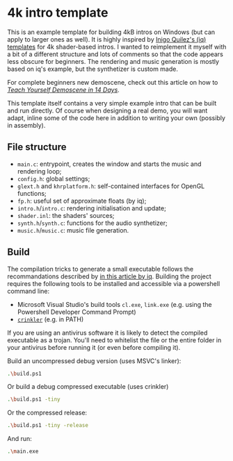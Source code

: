# 4k intro template

This is an example template for building 4kB intros on Windows (but can apply to
larger ones as well). It is highly inspired by
[Inigo Quilez's (iq) templates](https://madethisthing.com/iq/Demo-Framework-4k)
for 4k shader-based intros. I wanted to reimplement it myself with a bit of
a different structure and lots of comments so that the code appears less obscure
for beginners. The rendering and music generation is mostly based on iq's example,
but the synthetizer is custom made.

For complete beginners new demoscene, check out this article on how to
[*Teach Yourself Demoscene in 14 Days*](https://github.com/psenough/teach_yourself_demoscene_in_14_days).

This template itself contains a very simple example intro that
can be built and run directly. Of course when designing a real demo, you will want adapt,
inline some of the code here in addition to writing your own (possibly in assembly).

## File structure

- `main.c`: entrypoint, creates the window and starts the music and rendering loop;
- `config.h`: global settings;
- `glext.h` and `khrplatform.h`: self-contained interfaces for OpenGL functions;
- `fp.h`: useful set of approximate floats (by iq);
- `intro.h`/`intro.c`: rendering initialisation and update;
- `shader.inl`: the shaders' sources;
- `synth.h`/`synth.c`: functions for the audio synthetizer;
- `music.h`/`music.c`: music file generation.

## Build

The compilation tricks to generate a small executable follows the recommandations described
by [in this article by iq](https://iquilezles.org/articles/compilingsmall/).
Building the project requires the following tools to be installed and accessible via a powershell
command line:

- Microsoft Visual Studio's build tools `cl.exe`, `link.exe`
(e.g. using the Powershell Developer Command Prompt)
- [`crinkler`](https://github.com/runestubbe/Crinkler) (e.g. in PATH)

If you are using an antivirus software it is likely to detect the compiled executable as
a trojan. You'll need to whitelist the file or the entire folder in your antivirus before running it
(or even before compiling it).

Build an uncompressed debug version (uses MSVC's linker):

```bash
.\build.ps1
```

Or build a debug compressed executable (uses crinkler)

```bash
.\build.ps1 -tiny
```

Or the compressed release:

```bash
.\build.ps1 -tiny -release
```

And run:

```bash
.\main.exe
```
